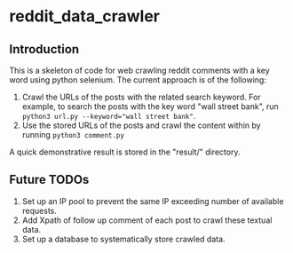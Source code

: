 # reddit_data_crawler
## Introduction
This is a skeleton of code for web crawling reddit comments with a key word using python selenium. The current approach is of the following:
1. Crawl the URLs of the posts with the related search keyword. For example, to search the posts with the key word "wall street bank", run `python3 url.py --keyword="wall street bank"`.
2. Use the stored URLs of the posts and crawl the content within by running `python3 comment.py`

A quick demonstrative result is stored in the "result/" directory. 

## Future TODOs
1. Set up an IP pool to prevent the same IP exceeding number of available requests.
2. Add Xpath of follow up comment of each post to crawl these textual data. 
3. Set up a database to systematically store crawled data.